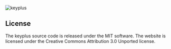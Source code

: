 ![keyplus](https://rawgit.com/ahtn/keyplus/master/resources/keyplus_logo.svg)

## License

The keyplus source code is released under the MIT software. The website is licensed under the Creative Commons Attribution 3.0 Unported license. 
